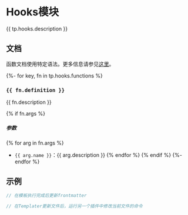 # Hooks模块

{{ tp.hooks.description }}

<!-- toc -->

## 文档

函数文档使用特定语法。更多信息请参见[这里](../../1.3.syntax.md#function-documentation-syntax)。


{%- for key, fn in tp.hooks.functions %}
### `{{ fn.definition }}` 

{{ fn.description }}

{% if fn.args %}
##### 参数

{% for arg in fn.args %}
- `{{ arg.name }}`：{{ arg.description }}
{% endfor %}
{% endif %}
{%- endfor %}

## 示例

```javascript
// 在模板执行完成后更新frontmatter

// 在Templater更新文件后，运行另一个插件中修改当前文件的命令
```
